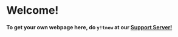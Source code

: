 # Welcome!

#### To get your own webpage here, do `y!tnew` at our [Support Server!](https://discord.gg/A3Cnsxx)
